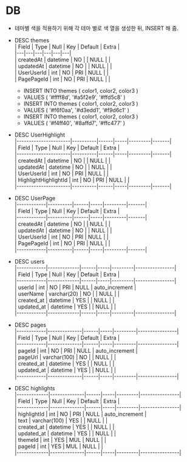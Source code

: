 DB
==

- 테마별 색을 적용하기 위해 각 테마 별로 색 열을 생성한 뒤, INSERT 해 줌.
* DESC themes  
| Field      | Type     | Null | Key | Default | Extra |  
|---|---|---|---|---|---|  
| createdAt  | datetime | NO   |     | NULL    |       |  
| updatedAt  | datetime | NO   |     | NULL    |       |  
| UserUserId | int      | NO   | PRI | NULL    |       |  
| PagePageId | int      | NO   | PRI | NULL    |       |  

    * INSERT INTO themes ( color1, color2, color3 )
    * VALUES ( '#ffff8d', '#a5f2e9', '#ffd5c8' )
    * INSERT INTO themes ( color1, color2, color3 )
    * VALUES ( '#f6f0aa', '#d3edd1', '#f9d6c1' )
    * INSERT INTO themes ( color1, color2, color3 )
    * VALUES ( '#f4ff40', '#8affd7', '#ffc477' )

* DESC UserHighlight  
|----------------------|----------|------|-----|---------|-------|  
| Field                | Type     | Null | Key | Default | Extra |  
|----------------------|----------|------|-----|---------|-------|  
| createdAt            | datetime | NO   |     | NULL    |       |  
| updatedAt            | datetime | NO   |     | NULL    |       |  
| UserUserId           | int      | NO   | PRI | NULL    |       |  
| HighlightHighlightId | int      | NO   | PRI | NULL    |       |  
|----------------------|----------|------|-----|---------|-------|  

* DESC UserPage  
|------------|----------|------|-----|---------|-------|  
| Field      | Type     | Null | Key | Default | Extra |  
|------------|----------|------|-----|---------|-------|  
| createdAt  | datetime | NO   |     | NULL    |       |  
| updatedAt  | datetime | NO   |     | NULL    |       |  
| UserUserId | int      | NO   | PRI | NULL    |       |  
| PagePageId | int      | NO   | PRI | NULL    |       |  
|------------|----------|------|-----|---------|-------|  

* DESC users  
|------------|-------------|------|-----|---------|----------------|  
| Field      | Type        | Null | Key | Default | Extra          |  
|------------|-------------|------|-----|---------|----------------|  
| userId     | int         | NO   | PRI | NULL    | auto_increment |  
| userName   | varchar(20) | NO   |     | NULL    |                |  
| created_at | datetime    | YES  |     | NULL    |                |  
| updated_at | datetime    | YES  |     | NULL    |                |  
|------------|-------------|------|-----|---------|----------------|  

* DESC pages  
|------------|--------------|------|-----|---------|----------------|  
| Field      | Type         | Null | Key | Default | Extra          |  
|------------|--------------|------|-----|---------|----------------|  
| pageId     | int          | NO   | PRI | NULL    | auto_increment |  
| pageUrl    | varchar(100) | NO   |     | NULL    |                |  
| created_at | datetime     | YES  |     | NULL    |                |  
| updated_at | datetime     | YES  |     | NULL    |                |  
|------------|--------------|------|-----|---------|----------------|  

* DESC highlights  
|-------------|--------------|------|-----|---------|----------------|  
| Field       | Type         | Null | Key | Default | Extra          |  
|-------------|--------------|------|-----|---------|----------------|  
| highlightId | int          | NO   | PRI | NULL    | auto_increment |  
| text        | varchar(100) | YES  |     | NULL    |                |  
| created_at  | datetime     | YES  |     | NULL    |                |  
| updated_at  | datetime     | YES  |     | NULL    |                |  
| themeId     | int          | YES  | MUL | NULL    |                |  
| pageId      | int          | YES  | MUL | NULL    |                |  
|-------------|--------------|------|-----|---------|----------------|  